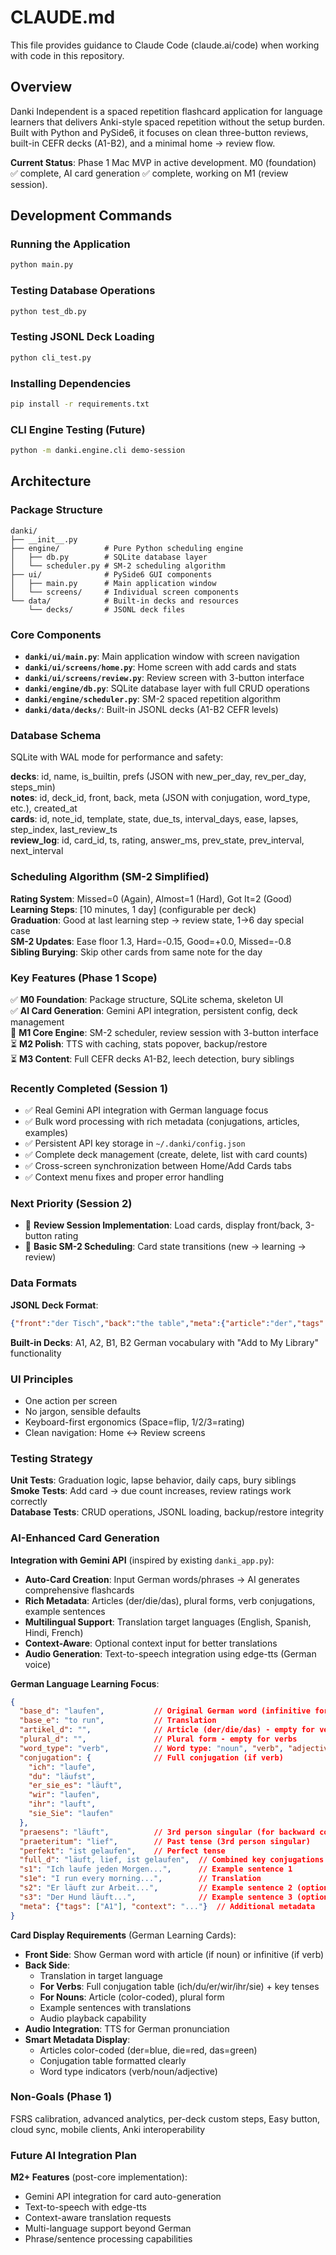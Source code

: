 # CLAUDE.md

This file provides guidance to Claude Code (claude.ai/code) when working with code in this repository.

## Overview

Danki Independent is a spaced repetition flashcard application for language learners that delivers Anki-style spaced repetition without the setup burden. Built with Python and PySide6, it focuses on clean three-button reviews, built-in CEFR decks (A1-B2), and a minimal home → review flow.

**Current Status**: Phase 1 Mac MVP in active development. M0 (foundation) ✅ complete, AI card generation ✅ complete, working on M1 (review session).

## Development Commands

### Running the Application
```bash
python main.py
```

### Testing Database Operations
```bash
python test_db.py
```

### Testing JSONL Deck Loading
```bash
python cli_test.py
```

### Installing Dependencies
```bash
pip install -r requirements.txt
```

### CLI Engine Testing (Future)
```bash
python -m danki.engine.cli demo-session
```

## Architecture

### Package Structure
```
danki/
├── __init__.py
├── engine/          # Pure Python scheduling engine
│   ├── db.py        # SQLite database layer
│   └── scheduler.py # SM-2 scheduling algorithm
├── ui/              # PySide6 GUI components
│   ├── main.py      # Main application window
│   └── screens/     # Individual screen components
└── data/            # Built-in decks and resources
    └── decks/       # JSONL deck files
```

### Core Components

- **`danki/ui/main.py`**: Main application window with screen navigation
- **`danki/ui/screens/home.py`**: Home screen with add cards and stats
- **`danki/ui/screens/review.py`**: Review screen with 3-button interface
- **`danki/engine/db.py`**: SQLite database layer with full CRUD operations
- **`danki/engine/scheduler.py`**: SM-2 spaced repetition algorithm
- **`danki/data/decks/`**: Built-in JSONL decks (A1-B2 CEFR levels)

### Database Schema

SQLite with WAL mode for performance and safety:

**decks**: id, name, is_builtin, prefs (JSON with new_per_day, rev_per_day, steps_min)  
**notes**: id, deck_id, front, back, meta (JSON with conjugation, word_type, etc.), created_at  
**cards**: id, note_id, template, state, due_ts, interval_days, ease, lapses, step_index, last_review_ts  
**review_log**: id, card_id, ts, rating, answer_ms, prev_state, prev_interval, next_interval

### Scheduling Algorithm (SM-2 Simplified)

**Rating System**: Missed=0 (Again), Almost=1 (Hard), Got It=2 (Good)  
**Learning Steps**: [10 minutes, 1 day] (configurable per deck)  
**Graduation**: Good at last learning step → review state, 1→6 day special case  
**SM-2 Updates**: Ease floor 1.3, Hard=-0.15, Good=+0.0, Missed=-0.8  
**Sibling Burying**: Skip other cards from same note for the day

### Key Features (Phase 1 Scope)

✅ **M0 Foundation**: Package structure, SQLite schema, skeleton UI  
✅ **AI Card Generation**: Gemini API integration, persistent config, deck management  
🔄 **M1 Core Engine**: SM-2 scheduler, review session with 3-button interface  
⏳ **M2 Polish**: TTS with caching, stats popover, backup/restore  
⏳ **M3 Content**: Full CEFR decks A1-B2, leech detection, bury siblings

### Recently Completed (Session 1)
- ✅ Real Gemini API integration with German language focus
- ✅ Bulk word processing with rich metadata (conjugations, articles, examples)
- ✅ Persistent API key storage in `~/.danki/config.json`
- ✅ Complete deck management (create, delete, list with card counts)
- ✅ Cross-screen synchronization between Home/Add Cards tabs
- ✅ Context menu fixes and proper error handling

### Next Priority (Session 2)
- 🎯 **Review Session Implementation**: Load cards, display front/back, 3-button rating
- 🎯 **Basic SM-2 Scheduling**: Card state transitions (new → learning → review)

### Data Formats

**JSONL Deck Format**:
```json
{"front":"der Tisch","back":"the table","meta":{"article":"der","tags":["A1"]}}
```

**Built-in Decks**: A1, A2, B1, B2 German vocabulary with "Add to My Library" functionality

### UI Principles

- One action per screen
- No jargon, sensible defaults  
- Keyboard-first ergonomics (Space=flip, 1/2/3=rating)
- Clean navigation: Home ↔ Review screens

### Testing Strategy

**Unit Tests**: Graduation logic, lapse behavior, daily caps, bury siblings  
**Smoke Tests**: Add card → due count increases, review ratings work correctly  
**Database Tests**: CRUD operations, JSONL loading, backup/restore integrity

### AI-Enhanced Card Generation

**Integration with Gemini API** (inspired by existing `danki_app.py`):
- **Auto-Card Creation**: Input German words/phrases → AI generates comprehensive flashcards
- **Rich Metadata**: Articles (der/die/das), plural forms, verb conjugations, example sentences  
- **Multilingual Support**: Translation target languages (English, Spanish, Hindi, French)
- **Context-Aware**: Optional context input for better translations
- **Audio Generation**: Text-to-speech integration using edge-tts (German voice)

**German Language Learning Focus**:
```json
{
  "base_d": "laufen",           // Original German word (infinitive for verbs)
  "base_e": "to run",           // Translation
  "artikel_d": "",              // Article (der/die/das) - empty for verbs
  "plural_d": "",               // Plural form - empty for verbs
  "word_type": "verb",          // Word type: "noun", "verb", "adjective", etc.
  "conjugation": {              // Full conjugation (if verb)
    "ich": "laufe",
    "du": "läufst", 
    "er_sie_es": "läuft",
    "wir": "laufen",
    "ihr": "lauft",
    "sie_Sie": "laufen"
  },
  "praesens": "läuft",          // 3rd person singular (for backward compatibility)
  "praeteritum": "lief",        // Past tense (3rd person singular)
  "perfekt": "ist gelaufen",    // Perfect tense
  "full_d": "läuft, lief, ist gelaufen",  // Combined key conjugations
  "s1": "Ich laufe jeden Morgen...",      // Example sentence 1
  "s1e": "I run every morning...",        // Translation
  "s2": "Er läuft zur Arbeit...",         // Example sentence 2 (optional)
  "s3": "Der Hund läuft...",              // Example sentence 3 (optional)
  "meta": {"tags": ["A1"], "context": "..."}  // Additional metadata
}
```

**Card Display Requirements** (German Learning Cards):
- **Front Side**: Show German word with article (if noun) or infinitive (if verb)
- **Back Side**: 
  - Translation in target language
  - **For Verbs**: Full conjugation table (ich/du/er/wir/ihr/sie) + key tenses
  - **For Nouns**: Article (color-coded), plural form
  - Example sentences with translations
  - Audio playback capability
- **Audio Integration**: TTS for German pronunciation
- **Smart Metadata Display**: 
  - Articles color-coded (der=blue, die=red, das=green)
  - Conjugation table formatted clearly
  - Word type indicators (verb/noun/adjective)

### Non-Goals (Phase 1)

FSRS calibration, advanced analytics, per-deck custom steps, Easy button, cloud sync, mobile clients, Anki interoperability

### Future AI Integration Plan

**M2+ Features** (post-core implementation):
- Gemini API integration for card auto-generation  
- Text-to-speech with edge-tts
- Context-aware translation requests
- Multi-language support beyond German
- Phrase/sentence processing capabilities